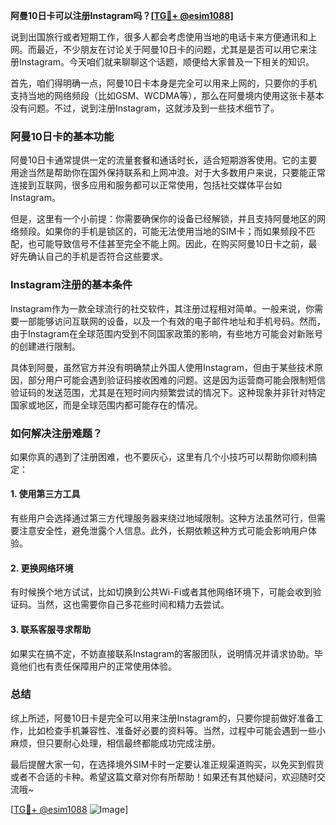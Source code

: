 **阿曼10日卡可以注册Instagram吗？[[TG💪+ @esim1088](https://t.me/s/esim1088)]**

说到出国旅行或者短期工作，很多人都会考虑使用当地的电话卡来方便通讯和上网。而最近，不少朋友在讨论关于阿曼10日卡的问题，尤其是是否可以用它来注册Instagram。今天咱们就来聊聊这个话题，顺便给大家普及一下相关的知识。

首先，咱们得明确一点，阿曼10日卡本身是完全可以用来上网的，只要你的手机支持当地的网络频段（比如GSM、WCDMA等），那么在阿曼境内使用这张卡基本没有问题。不过，说到注册Instagram，这就涉及到一些技术细节了。

### 阿曼10日卡的基本功能

阿曼10日卡通常提供一定的流量套餐和通话时长，适合短期游客使用。它的主要用途当然是帮助你在国外保持联系和上网冲浪。对于大多数用户来说，只要能正常连接到互联网，很多应用和服务都可以正常使用，包括社交媒体平台如Instagram。

但是，这里有一个小前提：你需要确保你的设备已经解锁，并且支持阿曼地区的网络频段。如果你的手机是锁区的，可能无法使用当地的SIM卡；而如果频段不匹配，也可能导致信号不佳甚至完全不能上网。因此，在购买阿曼10日卡之前，最好先确认自己的手机是否符合这些要求。

### Instagram注册的基本条件

Instagram作为一款全球流行的社交软件，其注册过程相对简单。一般来说，你需要一部能够访问互联网的设备，以及一个有效的电子邮件地址和手机号码。然而，由于Instagram在全球范围内受到不同国家政策的影响，有些地方可能会对新账号的创建进行限制。

具体到阿曼，虽然官方并没有明确禁止外国人使用Instagram，但由于某些技术原因，部分用户可能会遇到验证码接收困难的问题。这是因为运营商可能会限制短信验证码的发送范围，尤其是在短时间内频繁尝试的情况下。这种现象并非针对特定国家或地区，而是全球范围内都可能存在的情况。

### 如何解决注册难题？

如果你真的遇到了注册困难，也不要灰心，这里有几个小技巧可以帮助你顺利搞定：

#### 1. 使用第三方工具
有些用户会选择通过第三方代理服务器来绕过地域限制。这种方法虽然可行，但需要注意安全性，避免泄露个人信息。此外，长期依赖这种方式可能会影响用户体验。

#### 2. 更换网络环境
有时候换个地方试试，比如切换到公共Wi-Fi或者其他网络环境下，可能会收到验证码。当然，这也需要你自己多花些时间和精力去尝试。

#### 3. 联系客服寻求帮助
如果实在搞不定，不妨直接联系Instagram的客服团队，说明情况并请求协助。毕竟他们也有责任保障用户的正常使用体验。

### 总结

综上所述，阿曼10日卡是完全可以用来注册Instagram的，只要你提前做好准备工作，比如检查手机兼容性、准备好必要的资料等。当然，过程中可能会遇到一些小麻烦，但只要耐心处理，相信最终都能成功完成注册。

最后提醒大家一句，在选择境外SIM卡时一定要认准正规渠道购买，以免买到假货或者不合适的卡种。希望这篇文章对你有所帮助！如果还有其他疑问，欢迎随时交流哦~

[[TG💪+ @esim1088](https://t.me/s/esim1088) ![Image](https://i.postimg.cc/4NQfJmqS/Snipaste-2025-05-13-00-14-12.png)]